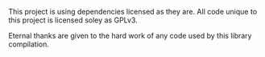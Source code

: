 This project is using dependencies licensed as they are. All code unique to this project is licensed soley as GPLv3.

Eternal thanks are given to the hard work of any code used by this library compilation.
